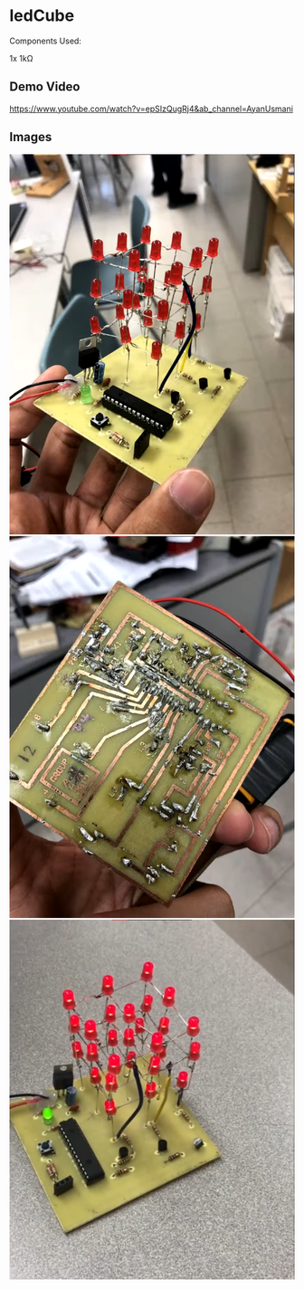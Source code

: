 # ledCube

Components Used:

1x 1kΩ

## Demo Video
https://www.youtube.com/watch?v=epSIzQugRj4&ab_channel=AyanUsmani

## Images

<img src="./pic1.jpeg">

<img src="./pic2.jpeg">

<img src="./pic3.jpeg">
